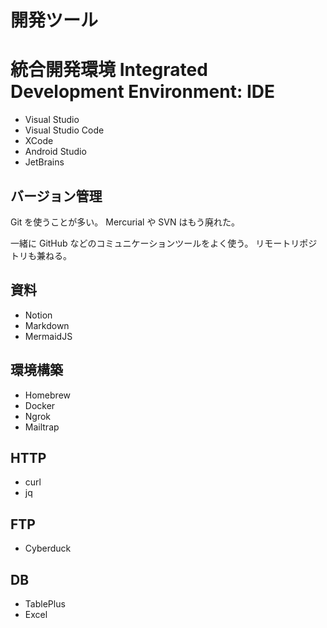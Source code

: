 # 開発ツール

# 統合開発環境 Integrated Development Environment: IDE

-   Visual Studio
-   Visual Studio Code
-   XCode
-   Android Studio
-   JetBrains

## バージョン管理

Git を使うことが多い。
Mercurial や SVN はもう廃れた。

一緒に GitHub などのコミュニケーションツールをよく使う。
リモートリポジトリも兼ねる。

## 資料

-   Notion
-   Markdown
-   MermaidJS

## 環境構築

-   Homebrew
-   Docker
-   Ngrok
-   Mailtrap

## HTTP

-   curl
-   jq

## FTP

-   Cyberduck

## DB

-   TablePlus
-   Excel

